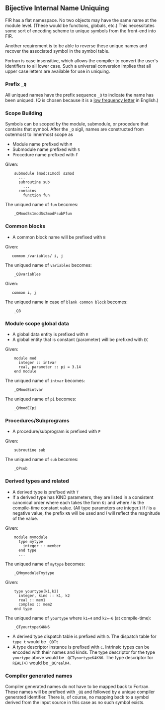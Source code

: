 ## Bijective Internal Name Uniquing

FIR has a flat namespace.  No two objects may have the same name at
the module level.  (These would be functions, globals, etc.)
This necessitates some sort of encoding scheme to unique
symbols from the front-end into FIR.

Another requirement is
to be able to reverse these unique names and recover the associated
symbol in the symbol table.

Fortran is case insensitive, which allows the compiler to convert the
user's identifiers to all lower case.  Such a universal conversion implies
that all upper case letters are available for use in uniquing.

### Prefix `_Q`

All uniqued names have the prefix sequence `_Q` to indicate the name has
been uniqued.  (Q is chosen because it is a
[low frequency letter](http://pi.math.cornell.edu/~mec/2003-2004/cryptography/subs/frequencies.html)
in English.)

### Scope Building

Symbols can be scoped by the module, submodule, or procedure that contains
that symbol.  After the `_Q` sigil, names are constructed from outermost to
innermost scope as

   * Module name prefixed with `M`
   * Submodule name prefixed with `S`
   * Procedure name prefixed with `F`

Given:
```
    submodule (mod:s1mod) s2mod
      ...
      subroutine sub
        ...
      contains
        function fun
```

The uniqued name of `fun` becomes:
```
    _QMmodSs1modSs2modFsubPfun
```

### Common blocks

   * A common block name will be prefixed with `B`

Given:
```
   common /variables/ i, j
```

The uniqued name of `variables` becomes:
```
    _QBvariables
```

Given:
```
   common i, j
```

The uniqued name in case of `blank common block` becomes:
```
    _QB
```

### Module scope global data

   * A global data entity is prefixed with `E`
   * A global entity that is constant (parameter) will be prefixed with `EC`

Given:
```
    module mod
      integer :: intvar
      real, parameter :: pi = 3.14
    end module
```

The uniqued name of `intvar` becomes:
```
    _QMmodEintvar
```

The uniqued name of `pi` becomes:
```
    _QMmodECpi
```

### Procedures/Subprograms

   * A procedure/subprogram is prefixed with `P`

Given:
```
    subroutine sub
```
The uniqued name of `sub` becomes:
```
    _QPsub
```

### Derived types and related

   * A derived type is prefixed with `T`
   * If a derived type has KIND parameters, they are listed in a consistent
     canonical order where each takes the form `Ki` and where _i_ is the
     compile-time constant value. (All type parameters are integer.)  If _i_
     is a negative value, the prefix `KN` will be used and _i_ will reflect
     the magnitude of the value.

Given:
```
    module mymodule
      type mytype
        integer :: member
      end type
      ...
```
The uniqued name of `mytype` becomes:
```
    _QMmymoduleTmytype
```

Given:
```
    type yourtype(k1,k2)
      integer, kind :: k1, k2
      real :: mem1
      complex :: mem2
    end type
```

The uniqued name of `yourtype` where `k1=4` and `k2=-6` (at compile-time):
```
    _QTyourtypeK4KN6
```

   * A derived type dispatch table is prefixed with `D`.  The dispatch table
     for `type t` would be `_QDTt`
   * A type descriptor instance is prefixed with `C`.  Intrinsic types can
     be encoded with their names and kinds.  The type descriptor for the
     type `yourtype` above would be `_QCTyourtypeK4KN6`.  The type
     descriptor for `REAL(4)` would be `_QCrealK4`.

### Compiler generated names

Compiler generated names do not have to be mapped back to Fortran.  These
names will be prefixed with `_QQ` and followed by a unique compiler
generated identifier. There is, of course, no mapping back to a symbol
derived from the input source in this case as no such symbol exists.
